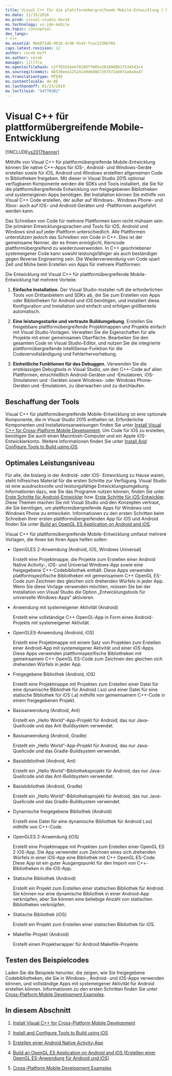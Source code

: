 ```yaml
---
title: Visual C++ für die plattformübergreifende Mobile-Entwicklung | Microsoft-Dokumentation
ms.date: 11/15/2016
ms.prod: visual-studio-dev14
ms.technology: vs-ide-mobile
ms.topic: conceptual
dev_langs:
- C++
ms.assetid: 0bb872d6-981b-4c96-9143-fcec5336bf0d
caps.latest.revision: 12
author: corob-msft
ms.author: corob
manager: jillfra
ms.openlocfilehash: c2ff6555be6f8189ff085e203890891f5345d3c4
ms.sourcegitcommit: 8b538eea125241e9d6d8b7297b72a66faa9a4a47
ms.translationtype: MTE95
ms.contentlocale: de-DE
ms.lasthandoff: 01/23/2019
ms.locfileid: "54778302"
---
```

# <a name="visual-c-for-cross-platform-mobile-development"></a>Visual C++ für plattformübergreifende Mobile-Entwicklung
[!INCLUDE[vs2017banner](../includes/vs2017banner.md)]

  
Mithilfe von Visual C++ für plattformübergreifende Mobile-Entwicklung können Sie native C++-Apps für iOS-, Android- und Windows-Geräte erstellen sowie für iOS, Android und Windows erstellten allgemeinen Code in Bibliotheken freigeben. Mit dieser in Visual Studio 2015 optional verfügbaren Komponente werden die SDKs und Tools installiert, die Sie für die plattformübergreifende Entwicklung von freigegebenen Bibliotheken und systemeigenen Apps benötigen. Bei Installation können Sie mithilfe von Visual C++ Code erstellen, der außer auf Windows-, Windows Phone- und Xbox- auch auf iOS- und Android-Geräten und -Plattformen ausgeführt werden kann.  
  
 Das Schreiben von Code für mehrere Plattformen kann recht mühsam sein. Die primären Entwicklungssprachen und Tools für iOS, Android und Windows sind auf jeder Plattform unterschiedlich. Alle Plattformen unterstützen jedoch das Schreiben von Code in C++. Dies ist der gemeinsame Nenner, der es Ihnen ermöglicht, Kerncode plattformübergreifend zu wiederzuverwenden. In C++ geschriebener systemeigener Code kann sowohl leistungsfähiger als auch beständiger gegen Reverse Engineering sein. Die Wiederverwendung von Code spart Zeit und Mühe beim Erstellen von Apps für mehrere Plattformen.  
  
 Die Entwicklung mit Visual C++ für plattformübergreifende Mobile-Entwicklung hat mehrere Vorteile:  
  
1.  **Einfache Installation.** Der Visual Studio-Installer ruft die erforderlichen Tools von Drittanbietern und SDKs ab, die Sie zum Erstellen von Apps oder Bibliotheken für Android und iOS benötigen, und installiert diese. Konfiguration und Installation sind einfach und erfolgen größtenteils automatisch.  
  
2.  **Eine leistungsstarke und vertraute Buildumgebung.** Erstellen Sie freigebbare plattformübergreifende Projektmappen und Projekte einfach mit Visual Studio-Vorlagen. Verwalten Sie die Eigenschaften für alle Projekte mit einer gemeinsamen Oberfläche. Bearbeiten Sie den gesamten Code im Visual Studio-Editor, und nutzen Sie die integrierte plattformübergreifende IntelliSense-Funktion für die Codevervollständigung und Fehlerhervorhebung.  
  
3.  **Einheitliche Funktionen für das Debuggen.** Verwenden Sie die erstklassigen Debugtools in Visual Studio, um den C++-Code auf allen Plattformen, einschließlich Android-Geräten und -Emulatoren, iOS-Simulatoren und -Geräten sowie Windows- oder Windows Phone-Geräten und -Emulatoren, zu überwachen und zu durchlaufen.  
  
## <a name="get-the-tools"></a>Beschaffung der Tools  
 Visual C++ für plattformübergreifende Mobile-Entwicklung ist eine optionale Komponente, die in Visual Studio 2015 enthalten ist. Erforderliche Komponenten und Installationsanweisungen finden Sie unter [Install Visual C++ for Cross-Platform Mobile Development](../cross-platform/install-visual-cpp-for-cross-platform-mobile-development.md). Um Code für iOS zu erstellen, benötigen Sie auch einen Macintosh-Computer und ein Apple iOS-Entwicklerkonto. Weitere Informationen finden Sie unter [Install And Configure Tools to Build using iOS](../cross-platform/install-and-configure-tools-to-build-using-ios.md).  
  
## <a name="come-up-to-speed"></a>Optimales Leistungsniveau  
 Für alle, die bislang in der Android- oder iOS- Entwicklung zu Hause waren, steht hilfreiches Material für die ersten Schritte zur Verfügung. Visual Studio ist eine ausdrucksvolle und leistungsfähige Entwicklungsumgebung. Informationen dazu, wie Sie das Programm nutzen können, finden Sie unter [Erste Schritte für Android-Entwickler](https://msdn.microsoft.com/library/windows/apps/dn275875.aspx) bzw. [Erste Schritte für iOS-Entwickler](https://msdn.microsoft.com/library/windows/apps/xaml/jj657966.aspx). Diese Themen machen Sie mit Visual Studio und den Konzepten vertraut, die Sie benötigen, um plattformübergreifende Apps für Windows und Windows Phone zu entwickeln. Informationen zu den ersten Schritten beim Schreiben Ihrer ersten plattformübergreifenden App für iOS und Android finden Sie unter [Build an OpenGL ES Application on Android and iOS](../cross-platform/build-an-opengl-es-application-on-android-and-ios.md).  
  
 Visual C++ für plattformübergreifende Mobile-Entwicklung umfasst mehrere Vorlagen, die Ihnen bei Ihren Apps helfen sollen:  
  
-   OpenGLES 2-Anwendung (Android, iOS, Windows Universal)  
  
     Erstellt eine Projektmappe, die Projekte zum Erstellen einer Android Native Activity-, iOS- und Universal Windows-App sowie eine freigegebene C++-Codebibliothek enthält. Diese Apps verwenden plattformspezifische Bibliotheken mit gemeinsamem C++ OpenGL ES-Code zum Zeichnen des gleichen sich drehenden Würfels in jeder App. Wenn Sie diese Vorlage verwenden möchten, müssen Sie bei der Installation von Visual Studio die Option „Entwicklungstools für universelle Windows-Apps“ aktivieren.  
  
-   Anwendung mit systemeigener Aktivität (Android)  
  
     Erstellt eine vollständige C++ OpenGL-App in Form eines Android-Projekts mit systemeigener Aktivität.  
  
-   OpenGLES-Anwendung (Android, iOS)  
  
     Erstellt eine Projektmappe mit einem Satz von Projekten zum Erstellen einer Android-App mit systemeigener Aktivität und einer iOS-Apps. Diese Apps verwenden plattformspezifische Bibliotheken mit gemeinsamem C++ OpenGL ES-Code zum Zeichnen des gleichen sich drehenden Würfels in jeder App.  
  
-   Freigegebene Bibliothek (Android, iOS)  
  
     Erstellt eine Projektmappe mit Projekten zum Erstellen einer Datei für eine dynamische Bibliothek für Android (.so) und einer Datei für eine statische Bibliothek für iOS (.a) mithilfe von gemeinsamem C++-Code in einem freigegebenen Projekt.  
  
-   Basisanwendung (Android, Ant)  
  
     Erstellt ein „Hello World“-App-Projekt für Android, das nur Java-Quellcode und das Ant-Buildsystem verwendet.  
  
-   Basisanwendung (Android, Gradle)  
  
     Erstellt ein „Hello World“-App-Projekt für Android, das nur Java-Quellcode und das Gradle-Buildsystem verwendet.  
  
-   Basisbibliothek (Android, Ant)  
  
     Erstellt ein „Hello World“-Bibliotheksprojekt für Android, das nur Java-Quellcode und das Ant-Buildsystem verwendet.  
  
-   Basisbibliothek (Android, Gradle)  
  
     Erstellt ein „Hello World“-Bibliotheksprojekt für Android, das nur Java-Quellcode und das Gradle-Buildsystem verwendet.  
  
-   Dynamische freigegebene Bibliothek (Android)  
  
     Erstellt eine Datei für eine dynamische Bibliothek für Android (.so) mithilfe von C++-Code.  
  
-   OpenGLES 2-Anwendung (iOS)  
  
     Erstellt eine Projektmappe mit Projekten zum Erstellen einer OpenGL ES 2 iOS-App. Die App verwendet zum Zeichnen eines sich drehenden Würfels in einer iOS-App eine Bibliothek mit C++ OpenGL ES-Code. Diese App ist ein guter Ausgangspunkt für den Import von C++-Bibliotheken in die iOS-App.  
  
-   Statische Bibliothek (Android)  
  
     Erstellt ein Projekt zum Erstellen einer statischen Bibliothek für Android. Sie können nur eine dynamische Bibliothek in einer Android-App verknüpfen, aber Sie können eine beliebige Anzahl von statischen Bibliotheken verknüpfen.  
  
-   Statische Bibliothek (iOS)  
  
     Erstellt ein Projekt zum Erstellen einer statischen Bibliothek für iOS.  
  
-   Makefile-Projekt (Android)  
  
     Erstellt einen Projektwrapper für Android Makefile-Projekte.  
  
## <a name="try-out-sample-code"></a>Testen des Beispielcodes  
 Laden Sie die Beispiele herunter, die zeigen, wie Sie freigegebene Codebibliotheken, die Sie in Windows-, Android- und iOS-Apps verwenden können, und vollständige Apps mit systemeigener Aktivität für Android erstellen können. Informationen zu den ersten Schritten finden Sie unter [Cross-Platform Mobile Development Examples](../cross-platform/cross-platform-mobile-development-examples.md).  
  
## <a name="in-this-section"></a>In diesem Abschnitt  
  
1.  [Install Visual C++ for Cross-Platform Mobile Development](../cross-platform/install-visual-cpp-for-cross-platform-mobile-development.md)  
  
2.  [Install and Configure Tools to Build using iOS](../cross-platform/install-and-configure-tools-to-build-using-ios.md)  
  
3.  [Erstellen einer Android Native Activity-App](../cross-platform/create-an-android-native-activity-app.md)  
  
4.  [Build an OpenGL ES Application on Android and iOS (Erstellen einer OpenGL ES-Anwendung für Android und iOS)](../cross-platform/build-an-opengl-es-application-on-android-and-ios.md)  
  
5.  [Cross-Platform Mobile Development Examples](../cross-platform/cross-platform-mobile-development-examples.md)
